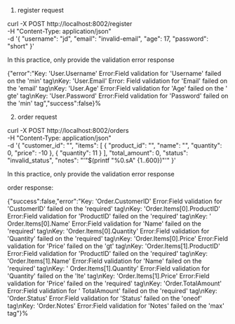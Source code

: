 1. register request

curl -X POST http://localhost:8002/register \
-H "Content-Type: application/json" \
-d '{
"username": "jd",
"email": "invalid-email",
"age": 17,
"password": "short"
}'

In this practice, only provide the validation error response

{"error":"Key: 'User.Username' Error:Field validation for 'Username' failed on the 'min' tag\nKey: 'User.Email' Error:
Field validation for 'Email' failed on the 'email' tag\nKey: 'User.Age' Error:Field validation for 'Age' failed on the '
gte' tag\nKey: 'User.Password' Error:Field validation for 'Password' failed on the 'min' tag","success":false}%

2. order request

curl -X POST http://localhost:8002/orders \
-H "Content-Type: application/json" \
-d '{
"customer_id": "",
"items": [
{
"product_id": "",
"name": "",
"quantity": 0,
"price": -10
},
{
"quantity": 11
}
],
"total_amount": 0,
"status": "invalid_status",
"notes": "'"$(printf "%0.sA" {1..600})"'"
}'

In this practice, only provide the validation error response

order response:

{"success":false,"error":"Key: 'Order.CustomerID' Error:Field validation for 'CustomerID' failed on the 'required'
tag\nKey: 'Order.Items[0].ProductID' Error:Field validation for 'ProductID' failed on the 'required' tag\nKey: '
Order.Items[0].Name' Error:Field validation for 'Name' failed on the 'required' tag\nKey: 'Order.Items[0].Quantity'
Error:Field validation for 'Quantity' failed on the 'required' tag\nKey: 'Order.Items[0].Price' Error:Field validation
for 'Price' failed on the 'gt' tag\nKey: 'Order.Items[1].ProductID' Error:Field validation for 'ProductID' failed on
the 'required' tag\nKey: 'Order.Items[1].Name' Error:Field validation for 'Name' failed on the 'required' tag\nKey: '
Order.Items[1].Quantity' Error:Field validation for 'Quantity' failed on the 'lte' tag\nKey: 'Order.Items[1].Price'
Error:Field validation for 'Price' failed on the 'required' tag\nKey: 'Order.TotalAmount' Error:Field validation for '
TotalAmount' failed on the 'required' tag\nKey: 'Order.Status' Error:Field validation for 'Status' failed on the 'oneof'
tag\nKey: 'Order.Notes' Error:Field validation for 'Notes' failed on the 'max' tag"}%  


